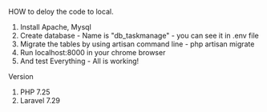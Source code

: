 HOW to deloy the code to local.
1. Install Apache, Mysql
2. Create database - Name is "db_taskmanage" - you can see it in .env file
3. Migrate the tables by using artisan command line - php artisan migrate
4. Run localhost:8000 in your chrome browser
5. And test Everything - All is working!


Version
1. PHP 7.25 
2. Laravel 7.29
